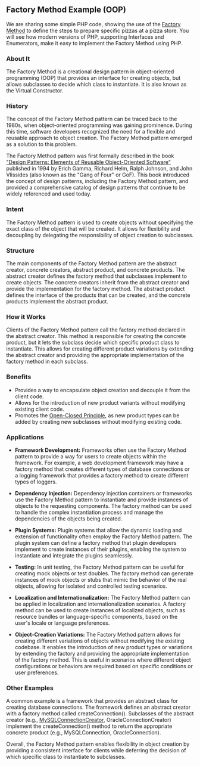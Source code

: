 ## Factory Method Example (OOP)

We are sharing some simple PHP code, showing the use of the [Factory Method](https://en.wikipedia.org/wiki/Factory_method_pattern) to define the steps to prepare specific pizzas at a pizza store. You will see how modern versions of PHP, supporting Interfaces and Enumerators, make it easy to implement the Factory Method using PHP.
### About It
The Factory Method is a creational design pattern in object-oriented programming (OOP) that provides an interface for creating objects, but allows subclasses to decide which class to instantiate. It is also known as the Virtual Constructor.

### History
The concept of the Factory Method pattern can be traced back to the 1980s, when object-oriented programming was gaining prominence. During this time, software developers recognized the need for a flexible and reusable approach to object creation. The Factory Method pattern emerged as a solution to this problem.

The Factory Method pattern was first formally described in the book ["Design Patterns: Elements of Reusable Object-Oriented Software"](https://en.wikipedia.org/wiki/Design_Patterns) published in 1994 by Erich Gamma, Richard Helm, Ralph Johnson, and John Vlissides (also known as the "Gang of Four" or GoF). This book introduced the concept of design patterns, including the Factory Method pattern, and provided a comprehensive catalog of design patterns that continue to be widely referenced and used today.

### Intent 
The Factory Method pattern is used to create objects without specifying the exact class of the object that will be created. It allows for flexibility and decoupling by delegating the responsibility of object creation to subclasses.

### Structure
The main components of the Factory Method pattern are the abstract creator, concrete creators, abstract product, and concrete products. The abstract creator defines the factory method that subclasses implement to create objects. The concrete creators inherit from the abstract creator and provide the implementation for the factory method. The abstract product defines the interface of the products that can be created, and the concrete products implement the abstract product.

### How it Works
Clients of the Factory Method pattern call the factory method declared in the abstract creator. This method is responsible for creating the concrete product, but it lets the subclass decide which specific product class to instantiate. This allows for creating different product variations by extending the abstract creator and providing the appropriate implementation of the factory method in each subclass.

### Benefits
- Provides a way to encapsulate object creation and decouple it from the client code.
- Allows for the introduction of new product variants without modifying existing client code.
- Promotes the [Open-Closed Principle](https://en.wikipedia.org/wiki/Open%E2%80%93closed_principle), as new product types can be added by creating new subclasses without modifying existing code.

### Applications
- **Framework Development:** Frameworks often use the Factory Method pattern to provide a way for users to create objects within the framework. For example, a web development framework may have a factory method that creates different types of database connections or a logging framework that provides a factory method to create different types of loggers.

- **Dependency Injection:** Dependency injection containers or frameworks use the Factory Method pattern to instantiate and provide instances of objects to the requesting components. The factory method can be used to handle the complex instantiation process and manage the dependencies of the objects being created.

- **Plugin Systems:** Plugin systems that allow the dynamic loading and extension of functionality often employ the Factory Method pattern. The plugin system can define a factory method that plugin developers implement to create instances of their plugins, enabling the system to instantiate and integrate the plugins seamlessly.

- **Testing:** In unit testing, the Factory Method pattern can be useful for creating mock objects or test doubles. The factory method can generate instances of mock objects or stubs that mimic the behavior of the real objects, allowing for isolated and controlled testing scenarios.

- **Localization and Internationalization:** The Factory Method pattern can be applied in localization and internationalization scenarios. A factory method can be used to create instances of localized objects, such as resource bundles or language-specific components, based on the user's locale or language preferences.

- **Object-Creation Variations:** The Factory Method pattern allows for creating different variations of objects without modifying the existing codebase. It enables the introduction of new product types or variations by extending the factory and providing the appropriate implementation of the factory method. This is useful in scenarios where different object configurations or behaviors are required based on specific conditions or user preferences.

### Other Examples
A common example is a framework that provides an abstract class for creating database connections. The framework defines an abstract creator with a factory method called createConnection(). Subclasses of the abstract creator (e.g., [MySQLConnectionCreator](https://docs.oracle.com/middleware/1213/jdev/api-reference-esdk/oracle/jdeveloper/db/adapter/MySQLConnectionCreator.html), OracleConnectionCreator) implement the createConnection() method to return the appropriate concrete product (e.g., MySQLConnection, OracleConnection).

Overall, the Factory Method pattern enables flexibility in object creation by providing a consistent interface for clients while deferring the decision of which specific class to instantiate to subclasses.